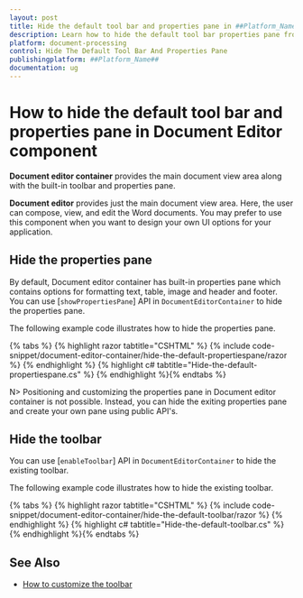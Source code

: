 ```yaml
---
layout: post
title: Hide the default tool bar and properties pane in ##Platform_Name## Document Editor Component
description: Learn how to hide the default tool bar properties pane from the Syncfusion ##Platform_Name## Document Editor Component
platform: document-processing
control: Hide The Default Tool Bar And Properties Pane
publishingplatform: ##Platform_Name##
documentation: ug
---
```


# How to hide the default tool bar and properties pane in Document Editor component

**Document editor container** provides the main document view area along with the built-in toolbar and properties pane.

**Document editor** provides just the main document view area. Here, the user can compose, view, and edit the Word documents. You may prefer to use this component when you want to design your own UI options for your application.

## Hide the properties pane

By default, Document editor container has built-in properties pane which contains options for formatting text, table, image and header and footer. You can use [`showPropertiesPane`] API in `DocumentEditorContainer` to hide the properties pane.

The following example code illustrates how to hide the properties pane.


{% tabs %}
{% highlight razor tabtitle="CSHTML" %}
{% include code-snippet/document-editor-container/hide-the-default-propertiespane/razor %}
{% endhighlight %}
{% highlight c# tabtitle="Hide-the-default-propertiespane.cs" %}
{% endhighlight %}{% endtabs %}

N> Positioning and customizing the properties pane in Document editor container is not possible. Instead, you can hide the exiting properties pane and create your own pane using public API's.

## Hide the toolbar

You can use [`enableToolbar`] API in `DocumentEditorContainer` to hide the existing toolbar.

The following example code illustrates how to hide the existing toolbar.


{% tabs %}
{% highlight razor tabtitle="CSHTML" %}
{% include code-snippet/document-editor-container/hide-the-default-toolbar/razor %}
{% endhighlight %}
{% highlight c# tabtitle="Hide-the-default-toolbar.cs" %}
{% endhighlight %}{% endtabs %}
## See Also

* [How to customize the toolbar](../how-to/customize-tool-bar)